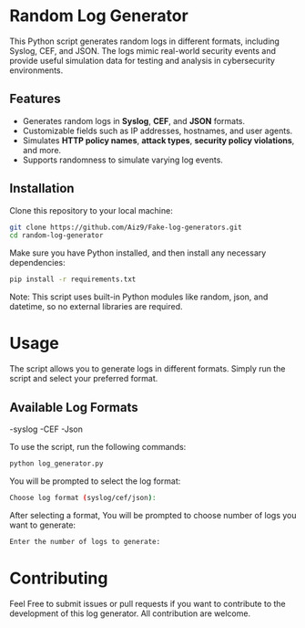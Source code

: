 # Random Log Generator

This Python script generates random logs in different formats, including Syslog, CEF, and JSON. The logs mimic real-world security events and provide useful simulation data for testing and analysis in cybersecurity environments.

## Features

- Generates random logs in **Syslog**, **CEF**, and **JSON** formats.
- Customizable fields such as IP addresses, hostnames, and user agents.
- Simulates **HTTP policy names**, **attack types**, **security policy violations**, and more.
- Supports randomness to simulate varying log events.

## Installation

Clone this repository to your local machine:

```bash
git clone https://github.com/Aiz9/Fake-log-generators.git
cd random-log-generator
```
Make sure you have Python installed, and then install any necessary dependencies:
```bash
pip install -r requirements.txt
```
 Note: This script uses built-in Python modules like random, json, and datetime, so no external libraries are required.

 # Usage
 The script allows you to generate logs in different formats. Simply run the script and select your preferred format.


 ## Available Log Formats
 -syslog
 -CEF
 -Json

 To use the script, run the following commands:
```bash
python log_generator.py
```
You will be prompted to select the log format:
```bash
Choose log format (syslog/cef/json):
```
After selecting a format, You will be prompted to choose number of logs you want to generate:
```bash
Enter the number of logs to generate:
```


# Contributing

Feel Free to submit issues or pull requests if you want to contribute to the development of this log generator. All contribution are welcome.
